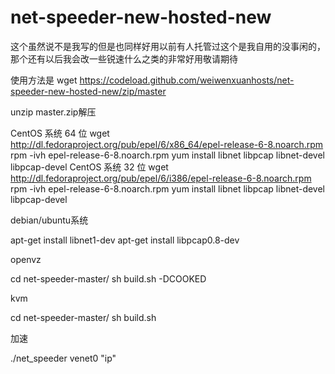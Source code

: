# net-speeder-new-hosted-new



这个虽然说不是我写的但是也同样好用以前有人托管过这个是我自用的没事闲的，那个还有以后我会改一些锐速什么之类的非常好用敬请期待

使用方法是
wget https://codeload.github.com/weiwenxuanhosts/net-speeder-new-hosted-new/zip/master



unzip master.zip解压

CentOS 系统 64 位
wget http://dl.fedoraproject.org/pub/epel/6/x86_64/epel-release-6-8.noarch.rpm
rpm -ivh epel-release-6-8.noarch.rpm
yum install libnet libpcap libnet-devel libpcap-devel
CentOS 系统 32 位
wget http://dl.fedoraproject.org/pub/epel/6/i386/epel-release-6-8.noarch.rpm
rpm -ivh epel-release-6-8.noarch.rpm
yum install libnet libpcap libnet-devel libpcap-devel


debian/ubuntu系统


apt-get install libnet1-dev
apt-get install libpcap0.8-dev


openvz

cd net-speeder-master/
sh build.sh -DCOOKED

kvm

cd net-speeder-master/
sh build.sh


加速

./net_speeder venet0 "ip"
